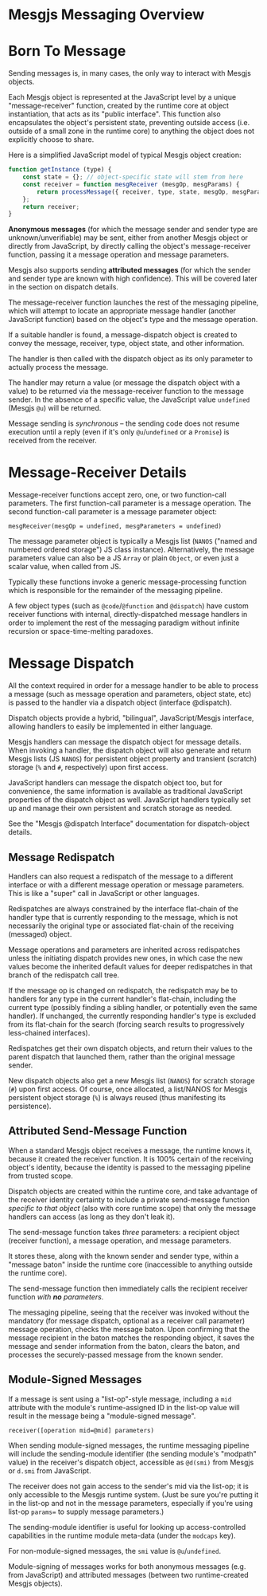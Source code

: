 # Mesgjs Messaging Overview

# Born To Message

Sending messages is, in many cases, the only way to interact with Mesgjs
objects.

Each Mesgjs object is represented at the JavaScript level by a unique
"message-receiver" function, created by the runtime core at object
instantiation, that acts as its "public interface". This function also
encapsulates the object's persistent state, preventing outside access (i.e.
outside of a small zone in the runtime core) to anything the object does not
explicitly choose to share.

Here is a simplified JavaScript model of typical Mesgjs object creation:

```javascript
function getInstance (type) {
    const state = {}; // object-specific state will stem from here
    const receiver = function mesgReceiver (mesgOp, mesgParams) {
        return processMessage({ receiver, type, state, mesgOp, mesgParams });
    };
    return receiver;
}
```

**Anonymous messages** (for which the message sender and sender type are
unknown/unverifiable) may be sent, either from another Mesgjs object or directly
from JavaScript, by directly calling the object's message-receiver function,
passing it a message operation and message parameters.

Mesgjs also supports sending **attributed messages** (for which the sender and
sender type are known with high confidence). This will be covered later in the
section on dispatch details.

The message-receiver function launches the rest of the messaging pipeline, which
will attempt to locate an appropriate message handler (another JavaScript
function) based on the object's type and the message operation.

If a suitable handler is found, a message-dispatch object is created to convey
the message, receiver, type, object state, and other information.

The handler is then called with the dispatch object as its only parameter to
actually process the message.

The handler may return a value (or message the dispatch object with a value) to
be returned via the message-receiver function to the message sender. In the
absence of a specific value, the JavaScript value `undefined` (Mesgjs `@u`) will be
returned.

Message sending is *synchronous* – the sending code does not resume execution until
a reply (even if it's only `@u`/`undefined` or a `Promise`) is received from the receiver.

# Message-Receiver Details

Message-receiver functions accept zero, one, or two function-call parameters.
The first function-call parameter is a message operation. The second
function-call parameter is a message parameter object:

`mesgReceiver(mesgOp = undefined, mesgParameters = undefined)`

The message parameter object is typically a Mesgjs list (`NANOS` ("named and
numbered ordered storage") JS class instance). Alternatively, the message
parameters value can also be a JS `Array` or plain `Object`, or even just a scalar
value, when called from JS.

Typically these functions invoke a generic message-processing function which is
responsible for the remainder of the messaging pipeline.

A few object types (such as `@code`/`@function` and `@dispatch`) have custom receiver
functions with internal, directly-dispatched message handlers in order to
implement the rest of the messaging paradigm without infinite recursion or
space-time-melting paradoxes.

# Message Dispatch

All the context required in order for a message handler to be able to process a
message (such as message operation and parameters, object state, etc) is passed
to the handler via a dispatch object (interface @dispatch).

Dispatch objects provide a hybrid, "bilingual", JavaScript/Mesgjs interface,
allowing handlers to easily be implemented in either language.

Mesgjs handlers can message the dispatch object for message details. When
invoking a handler, the dispatch object will also generate and return Mesgjs
lists (JS `NANOS`) for persistent object property and transient (scratch) storage
(`%` and `#`, respectively) upon first access.

JavaScript handlers can message the dispatch object too, but for convenience,
the same information is available as traditional JavaScript properties of the
dispatch object as well. JavaScript handlers typically set up and manage their
own persistent and scratch storage as needed.

See the "Mesgjs @dispatch Interface" documentation for dispatch-object details.

## Message Redispatch

Handlers can also request a redispatch of the message to a different interface
or with a different message operation or message parameters. This is like a
"super" call in JavaScript or other languages.

Redispatches are always constrained by the interface flat-chain of the handler
type that is currently responding to the message, which is not necessarily the
original type or associated flat-chain of the receiving (messaged) object.

Message operations and parameters are inherited across redispatches unless the
initiating dispatch provides new ones, in which case the new values become the
inherited default values for deeper redispatches in that branch of the
redispatch call tree.

If the message op is changed on redispatch, the redispatch may be to handlers
for any type in the current handler's flat-chain, including the current type
(possibly finding a sibling handler, or potentially even the same handler). If
unchanged, the currently responding handler's type is excluded from its
flat-chain for the search (forcing search results to progressively less-chained
interfaces).

Redispatches get their own dispatch objects, and return their values to the
parent dispatch that launched them, rather than the original message sender.

New dispatch objects also get a new Mesgjs list (`NANOS`) for scratch storage (`#`)
upon first access. Of course, once allocated, a list/NANOS for Mesgjs persistent
object storage (`%`) is always reused (thus manifesting its persistence).

## Attributed Send-Message Function

When a standard Mesgjs object receives a message, the runtime knows it, because
it created the receiver function. It is 100% certain of the receiving object's
identity, because the identity is passed to the messaging pipeline from trusted
scope.

Dispatch objects are created within the runtime core, and take advantage of the
receiver identity certainty to include a private send-message function _specific
to that object_ (also with core runtime scope) that only the message handlers
can access (as long as they don't leak it).

The send-message function takes *three* parameters: a recipient object (receiver
function), a message operation, and message parameters.

It stores these, along with the known sender and sender type, within a "message
baton" inside the runtime core (inaccessible to anything outside the runtime
core).

The send-message function then immediately calls the recipient receiver function
*with **no** parameters*.

The messaging pipeline, seeing that the receiver was invoked without the
mandatory (for message dispatch, optional as a receiver call parameter) message
operation, checks the message baton. Upon confirming that the message recipient
in the baton matches the responding object, it saves the message and sender
information from the baton, clears the baton, and processes the securely-passed
message from the known sender.

## Module-Signed Messages

If a message is sent using a "list-op"-style message, including a `mid`
attribute with the module's runtime-assigned ID in the list-op value will
result in the message being a "module-signed message".

`receiver([operation mid=@mid] parameters)`

When sending module-signed messages, the runtime messaging pipeline will include
the sending-module identifier (the sending module's "modpath" value) in the
receiver's dispatch object, accessible as `@d(smi)` from Mesgjs or `d.smi`
from JavaScript.

The receiver does not gain access to the sender's mid via the list-op; it is
only accessible to the Mesgjs runtime system. (Just be sure you're putting it
in the list-op and not in the message parameters, especially if you're using
list-op `params=` to supply message parameters.)

The sending-module identifier is useful for looking up access-controlled
capabilities in the runtime module meta-data (under the `modcaps` key).

For non-module-signed messages, the `smi` value is `@u`/`undefined`.

Module-signing of messages works for both anonymous messages (e.g. from
JavaScript) and attributed messages (between two runtime-created Mesgjs
objects).
